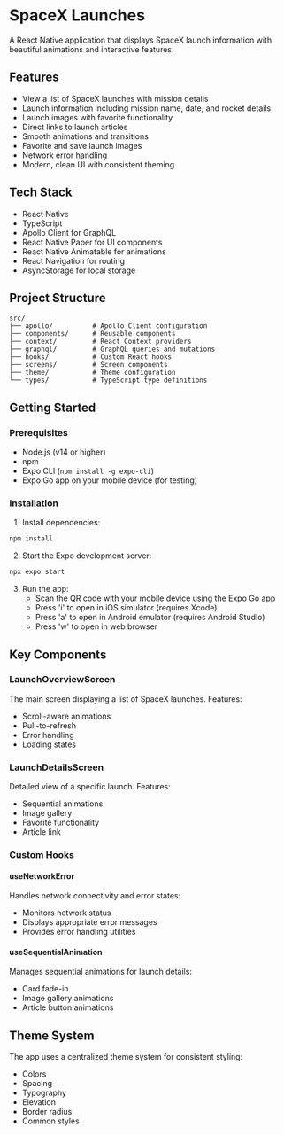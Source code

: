 # SpaceX Launches

A React Native application that displays SpaceX launch information with beautiful animations and interactive features.

## Features

- View a list of SpaceX launches with mission details
- Launch information including mission name, date, and rocket details
- Launch images with favorite functionality
- Direct links to launch articles
- Smooth animations and transitions
- Favorite and save launch images
- Network error handling
- Modern, clean UI with consistent theming

## Tech Stack

- React Native
- TypeScript
- Apollo Client for GraphQL
- React Native Paper for UI components
- React Native Animatable for animations
- React Navigation for routing
- AsyncStorage for local storage

## Project Structure

```
src/
├── apollo/          # Apollo Client configuration
├── components/      # Reusable components
├── context/         # React Context providers
├── graphql/         # GraphQL queries and mutations
├── hooks/           # Custom React hooks
├── screens/         # Screen components
├── theme/           # Theme configuration
└── types/           # TypeScript type definitions
```

## Getting Started

### Prerequisites

- Node.js (v14 or higher)
- npm
- Expo CLI (`npm install -g expo-cli`)
- Expo Go app on your mobile device (for testing)

### Installation

1. Install dependencies:
```bash
npm install
```

2. Start the Expo development server:
```bash
npx expo start
```

3. Run the app:
   - Scan the QR code with your mobile device using the Expo Go app
   - Press 'i' to open in iOS simulator (requires Xcode)
   - Press 'a' to open in Android emulator (requires Android Studio)
   - Press 'w' to open in web browser

## Key Components

### LaunchOverviewScreen
The main screen displaying a list of SpaceX launches. Features:
- Scroll-aware animations
- Pull-to-refresh
- Error handling
- Loading states

### LaunchDetailsScreen
Detailed view of a specific launch. Features:
- Sequential animations
- Image gallery
- Favorite functionality
- Article link

### Custom Hooks

#### useNetworkError
Handles network connectivity and error states:
- Monitors network status
- Displays appropriate error messages
- Provides error handling utilities

#### useSequentialAnimation
Manages sequential animations for launch details:
- Card fade-in
- Image gallery animations
- Article button animations

## Theme System

The app uses a centralized theme system for consistent styling:
- Colors
- Spacing
- Typography
- Elevation
- Border radius
- Common styles
